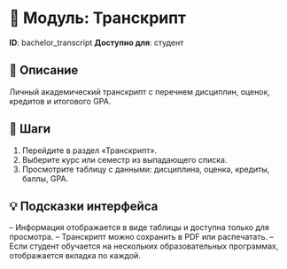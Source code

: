# 📘 Модуль: Транскрипт
**ID**: bachelor_transcript
**Доступно для**: студент

## 📝 Описание
Личный академический транскрипт с перечнем дисциплин, оценок, кредитов и итогового GPA.

## 🩜 Шаги
1. Перейдите в раздел «Транскрипт».
2. Выберите курс или семестр из выпадающего списка.
3. Просмотрите таблицу с данными: дисциплина, оценка, кредиты, баллы, GPA.

## 💡 Подсказки интерфейса
– Информация отображается в виде таблицы и доступна только для просмотра.
– Транскрипт можно сохранить в PDF или распечатать.
– Если студент обучается на нескольких образовательных программах, отображается вкладка по каждой.
